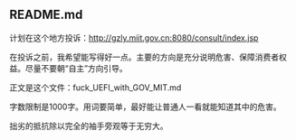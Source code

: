 README.md
---------

计划在这个地方投诉：http://gzly.miit.gov.cn:8080/consult/index.jsp

在投诉之前，我希望能写得好一点。主要的方向是充分说明危害、保障消费者权益。尽量不要朝“自主”方向引导。

正文是这个文件：fuck_UEFI_with_GOV_MIT.md

字数限制是1000字。用词要简单，最好能让普通人一看就能知道其中的危害。

拙劣的抵抗除以完全的袖手旁观等于无穷大。
